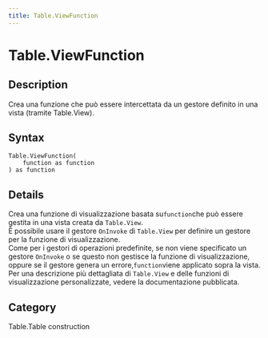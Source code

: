 ```yaml
---
title: Table.ViewFunction
---
```


# Table.ViewFunction


## Description

Crea una funzione che può essere intercettata da un gestore definito in una vista (tramite Table.View).


## Syntax

```powerquery
Table.ViewFunction(
    function as function
) as function
```


## Details

Crea una funzione di visualizzazione basata su<code>function</code>che può essere gestita in una vista creata da <code>Table.View</code>.<br />È possibile usare il gestore <code>OnInvoke</code> di <code>Table.View</code> per definire un gestore per la funzione di visualizzazione.<br />Come per i gestori di operazioni predefinite, se non viene specificato un gestore <code>OnInvoke</code> o se questo non gestisce la funzione di visualizzazione, oppure se il gestore genera un errore,<code>function</code>viene applicato sopra la vista.<br />Per una descrizione più dettagliata di <code>Table.View</code> e delle funzioni di visualizzazione personalizzate, vedere la documentazione pubblicata.<br />



## Category
Table.Table construction
